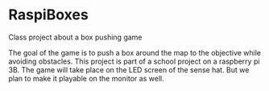 # RaspiBoxes
Class project about a box pushing game

The goal of the game is to push a box around the map to the objective while avoiding obstacles.
This project is part of a school project on a raspberry pi 3B.
The game will take place on the LED screen of the sense hat.
But we plan to make it playable on the monitor as well.
